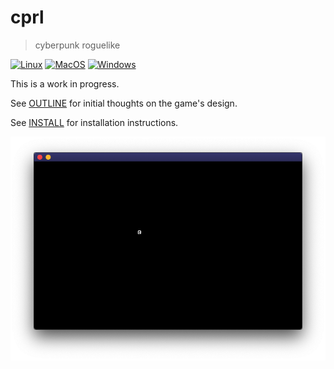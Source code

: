 # cprl
> cyberpunk roguelike

[![Linux](https://github.com/lewis-weinberger/cprl/workflows/Linux/badge.svg)](https://github.com/lewis-weinberger/cprl/actions)
[![MacOS](https://github.com/lewis-weinberger/cprl/workflows/MacOS/badge.svg)](https://github.com/lewis-weinberger/cprl/actions)
[![Windows](https://github.com/lewis-weinberger/cprl/workflows/Windows/badge.svg)](https://github.com/lewis-weinberger/cprl/actions)

This is a work in progress. 

See [OUTLINE](./OUTLINE.md) for initial thoughts on the game's design.

See [INSTALL](./INSTALL.md) for installation instructions.

![Screenshot](./screenshot.png)

